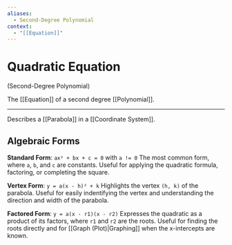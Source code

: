```yaml
---
aliases:
  - Second-Degree Polynomial
context:
  - "[[Equation]]"
---
```


# Quadratic Equation

(Second-Degree Polynomial)

The [[Equation]] of a second degree [[Polynomial]].

---

Describes a [[Parabola]] in a [[Coordinate System]].

## Algebraic Forms

**Standard Form**: `ax² + bx + c = 0` with `a != 0`
The most common form, where `a`, `b`, and `c` are constants. Useful for applying the quadratic formula, factoring, or completing the square.

**Vertex Form**: `y = a(x - h)² + k`
Highlights the vertex `(h, k)` of the parabola. Useful for easily indentifying the vertex and understanding the direction and width of the parabola.

**Factored Form**: `y = a(x - r1)(x - r2)`
Expresses the quadratic as a product of its factors, where `r1` and `r2` are the roots. Useful for finding the roots directly and for [[Graph (Plot)|Graphing]] when the x-intercepts are known.
